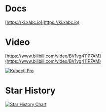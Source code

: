 # Docs

[https://ki.xabc.io](https://ki.xabc.io)

# Video

[https://www.bilibili.com/video/BV1vg411P7AM](https://www.bilibili.com/video/BV1vg411P7AM)

[![Kubectl Pro](https://res.cloudinary.com/marcomontalbano/image/upload/v1673013218/video_to_markdown/images/youtube--bkbksY-22Sw-c05b58ac6eb4c4700831b2b3070cd403.jpg)](https://youtu.be/bkbksY-22Sw "Kubectl Pro")

# Star History

[![Star History Chart](https://api.star-history.com/svg?repos=ywgx/ki&type=Date)](https://star-history.com/#ywgx/ki)
